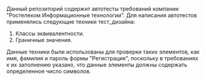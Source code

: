 Данный репозиторий содержит автотесты требований компании "Ростелеком Информационные технологии". 
Для написания автотестов применялись следующие техники тест_дизайна:
1. Классы эквивалентности. 
2. Граничные значения.

Данные техники были использованы для проверки таких элементов, как имя, фамилия и пароль формы "Регистрация", поскольку в требованиях к их заполнению указано, что данные элементы должны содержать определенное число символов.
